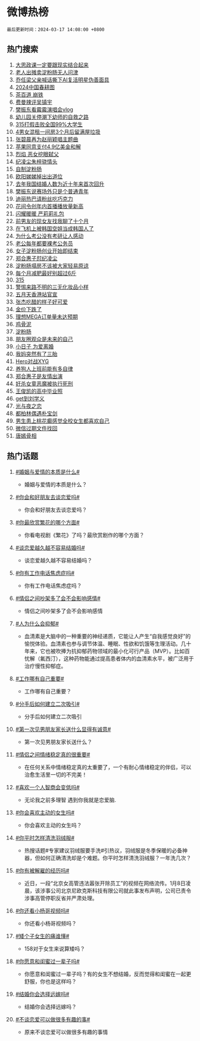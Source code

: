 # 微博热榜

`最后更新时间：2024-03-17 14:08:00 +0800`

## 热门搜索

1. [大思政课一定要跟现实结合起来](https://m.weibo.cn/search?containerid=100103type%3D1%26t%3D10%26q%3D%23%E5%A4%A7%E6%80%9D%E6%94%BF%E8%AF%BE%E4%B8%80%E5%AE%9A%E8%A6%81%E8%B7%9F%E7%8E%B0%E5%AE%9E%E7%BB%93%E5%90%88%E8%B5%B7%E6%9D%A5%23&stream_entry_id=51&isnewpage=1&extparam=seat%3D1%26dgr%3D0%26q%3D%2523%25E5%25A4%25A7%25E6%2580%259D%25E6%2594%25BF%25E8%25AF%25BE%25E4%25B8%2580%25E5%25AE%259A%25E8%25A6%2581%25E8%25B7%259F%25E7%258E%25B0%25E5%25AE%259E%25E7%25BB%2593%25E5%2590%2588%25E8%25B5%25B7%25E6%259D%25A5%2523%26filter_type%3Drealtimehot%26c_type%3D51%26stream_entry_id%3D51%26pos%3D0%26cate%3D10103%26display_time%3D1710655679%26pre_seqid%3D171065567956391143699)
1. [老人出摊卖淀粉肠无人问津](https://m.weibo.cn/search?containerid=100103type%3D1%26t%3D10%26q%3D%23%E8%80%81%E4%BA%BA%E5%87%BA%E6%91%8A%E5%8D%96%E6%B7%80%E7%B2%89%E8%82%A0%E6%97%A0%E4%BA%BA%E9%97%AE%E6%B4%A5%23&stream_entry_id=31&isnewpage=1&extparam=seat%3D1%26flag%3D2%26dgr%3D0%26stream_entry_id%3D31%26cate%3D5001%26realpos%3D1%26band_rank%3D1%26lcate%3D5001%26c_type%3D31%26q%3D%2523%25E8%2580%2581%25E4%25BA%25BA%25E5%2587%25BA%25E6%2591%258A%25E5%258D%2596%25E6%25B7%2580%25E7%25B2%2589%25E8%2582%25A0%25E6%2597%25A0%25E4%25BA%25BA%25E9%2597%25AE%25E6%25B4%25A5%2523%26pos%3D0%26filter_type%3Drealtimehot%26display_time%3D1710655679%26pre_seqid%3D171065567956391143699)
1. [乔任梁父亲喊话撕下AI复活明星伪善面具](https://m.weibo.cn/search?containerid=100103type%3D1%26t%3D10%26q%3D%23%E4%B9%94%E4%BB%BB%E6%A2%81%E7%88%B6%E4%BA%B2%E5%96%8A%E8%AF%9D%E6%92%95%E4%B8%8BAI%E5%A4%8D%E6%B4%BB%E6%98%8E%E6%98%9F%E4%BC%AA%E5%96%84%E9%9D%A2%E5%85%B7%23&stream_entry_id=31&isnewpage=1&extparam=seat%3D1%26flag%3D1%26dgr%3D0%26stream_entry_id%3D31%26cate%3D5001%26realpos%3D2%26band_rank%3D2%26lcate%3D5001%26c_type%3D31%26q%3D%2523%25E4%25B9%2594%25E4%25BB%25BB%25E6%25A2%2581%25E7%2588%25B6%25E4%25BA%25B2%25E5%2596%258A%25E8%25AF%259D%25E6%2592%2595%25E4%25B8%258BAI%25E5%25A4%258D%25E6%25B4%25BB%25E6%2598%258E%25E6%2598%259F%25E4%25BC%25AA%25E5%2596%2584%25E9%259D%25A2%25E5%2585%25B7%2523%26pos%3D1%26filter_type%3Drealtimehot%26display_time%3D1710655679%26pre_seqid%3D171065567956391143699)
1. [2024中国春耕图](https://m.weibo.cn/search?containerid=100103type%3D1%26t%3D10%26q%3D%232024%E4%B8%AD%E5%9B%BD%E6%98%A5%E8%80%95%E5%9B%BE%23&stream_entry_id=31&isnewpage=1&extparam=seat%3D1%26flag%3D0%26dgr%3D0%26stream_entry_id%3D31%26cate%3D5001%26realpos%3D3%26band_rank%3D3%26lcate%3D5001%26c_type%3D31%26q%3D%25232024%25E4%25B8%25AD%25E5%259B%25BD%25E6%2598%25A5%25E8%2580%2595%25E5%259B%25BE%2523%26pos%3D2%26filter_type%3Drealtimehot%26display_time%3D1710655679%26pre_seqid%3D171065567956391143699)
1. [茶百道 崩铁](https://m.weibo.cn/search?containerid=100103type%3D1%26t%3D10%26q%3D%E8%8C%B6%E7%99%BE%E9%81%93+%E5%B4%A9%E9%93%81&stream_entry_id=31&isnewpage=1&extparam=seat%3D1%26flag%3D1%26dgr%3D0%26stream_entry_id%3D31%26cate%3D5001%26realpos%3D4%26band_rank%3D4%26lcate%3D5001%26c_type%3D31%26q%3D%25E8%258C%25B6%25E7%2599%25BE%25E9%2581%2593%2520%25E5%25B4%25A9%25E9%2593%2581%26pos%3D3%26filter_type%3Drealtimehot%26display_time%3D1710655679%26pre_seqid%3D171065567956391143699)
1. [费曼辣评吴镇宇](https://m.weibo.cn/search?containerid=100103type%3D1%26t%3D10%26q%3D%23%E8%B4%B9%E6%9B%BC%E8%BE%A3%E8%AF%84%E5%90%B4%E9%95%87%E5%AE%87%23&stream_entry_id=31&isnewpage=1&extparam=seat%3D1%26flag%3D2%26dgr%3D0%26stream_entry_id%3D31%26cate%3D5001%26realpos%3D5%26band_rank%3D5%26lcate%3D5001%26c_type%3D31%26q%3D%2523%25E8%25B4%25B9%25E6%259B%25BC%25E8%25BE%25A3%25E8%25AF%2584%25E5%2590%25B4%25E9%2595%2587%25E5%25AE%2587%2523%26pos%3D4%26filter_type%3Drealtimehot%26display_time%3D1710655679%26pre_seqid%3D171065567956391143699)
1. [樊振东看霉霉演唱会vlog](https://m.weibo.cn/search?containerid=100103type%3D1%26t%3D10%26q%3D%E6%A8%8A%E6%8C%AF%E4%B8%9C%E7%9C%8B%E9%9C%89%E9%9C%89%E6%BC%94%E5%94%B1%E4%BC%9Avlog&stream_entry_id=31&isnewpage=1&extparam=seat%3D1%26flag%3D1%26dgr%3D0%26stream_entry_id%3D31%26cate%3D5001%26realpos%3D6%26band_rank%3D6%26lcate%3D5001%26c_type%3D31%26q%3D%25E6%25A8%258A%25E6%258C%25AF%25E4%25B8%259C%25E7%259C%258B%25E9%259C%2589%25E9%259C%2589%25E6%25BC%2594%25E5%2594%25B1%25E4%25BC%259Avlog%26pos%3D5%26filter_type%3Drealtimehot%26display_time%3D1710655679%26pre_seqid%3D171065567956391143699)
1. [幼儿园关停潮下幼师的自救之路](https://m.weibo.cn/search?containerid=100103type%3D1%26t%3D10%26q%3D%23%E5%B9%BC%E5%84%BF%E5%9B%AD%E5%85%B3%E5%81%9C%E6%BD%AE%E4%B8%8B%E5%B9%BC%E5%B8%88%E7%9A%84%E8%87%AA%E6%95%91%E4%B9%8B%E8%B7%AF%23&stream_entry_id=31&isnewpage=1&extparam=seat%3D1%26flag%3D0%26dgr%3D0%26stream_entry_id%3D31%26cate%3D5001%26realpos%3D7%26band_rank%3D7%26lcate%3D5001%26c_type%3D31%26q%3D%2523%25E5%25B9%25BC%25E5%2584%25BF%25E5%259B%25AD%25E5%2585%25B3%25E5%2581%259C%25E6%25BD%25AE%25E4%25B8%258B%25E5%25B9%25BC%25E5%25B8%2588%25E7%259A%2584%25E8%2587%25AA%25E6%2595%2591%25E4%25B9%258B%25E8%25B7%25AF%2523%26pos%3D6%26filter_type%3Drealtimehot%26display_time%3D1710655679%26pre_seqid%3D171065567956391143699)
1. [315打假击败全国99%大学生](https://m.weibo.cn/search?containerid=100103type%3D1%26t%3D10%26q%3D%23315%E6%89%93%E5%81%87%E5%87%BB%E8%B4%A5%E5%85%A8%E5%9B%BD99%25%E5%A4%A7%E5%AD%A6%E7%94%9F%23&stream_entry_id=31&isnewpage=1&extparam=seat%3D1%26flag%3D0%26dgr%3D0%26stream_entry_id%3D31%26cate%3D5001%26realpos%3D8%26band_rank%3D8%26lcate%3D5001%26c_type%3D31%26q%3D%2523315%25E6%2589%2593%25E5%2581%2587%25E5%2587%25BB%25E8%25B4%25A5%25E5%2585%25A8%25E5%259B%25BD99%2525%25E5%25A4%25A7%25E5%25AD%25A6%25E7%2594%259F%2523%26pos%3D7%26filter_type%3Drealtimehot%26display_time%3D1710655679%26pre_seqid%3D171065567956391143699)
1. [4男女混租一间房3个月后留满屋垃圾](https://m.weibo.cn/search?containerid=100103type%3D1%26t%3D10%26q%3D%234%E7%94%B7%E5%A5%B3%E6%B7%B7%E7%A7%9F%E4%B8%80%E9%97%B4%E6%88%BF3%E4%B8%AA%E6%9C%88%E5%90%8E%E7%95%99%E6%BB%A1%E5%B1%8B%E5%9E%83%E5%9C%BE%23&stream_entry_id=31&isnewpage=1&extparam=seat%3D1%26flag%3D2%26dgr%3D0%26stream_entry_id%3D31%26cate%3D5001%26realpos%3D9%26band_rank%3D9%26lcate%3D5001%26c_type%3D31%26q%3D%25234%25E7%2594%25B7%25E5%25A5%25B3%25E6%25B7%25B7%25E7%25A7%259F%25E4%25B8%2580%25E9%2597%25B4%25E6%2588%25BF3%25E4%25B8%25AA%25E6%259C%2588%25E5%2590%258E%25E7%2595%2599%25E6%25BB%25A1%25E5%25B1%258B%25E5%259E%2583%25E5%259C%25BE%2523%26pos%3D8%26filter_type%3Drealtimehot%26display_time%3D1710655679%26pre_seqid%3D171065567956391143699)
1. [张碧晨再为赵丽颖唱主题曲](https://m.weibo.cn/search?containerid=100103type%3D1%26t%3D10%26q%3D%23%E5%BC%A0%E7%A2%A7%E6%99%A8%E5%86%8D%E4%B8%BA%E8%B5%B5%E4%B8%BD%E9%A2%96%E5%94%B1%E4%B8%BB%E9%A2%98%E6%9B%B2%23&stream_entry_id=31&isnewpage=1&extparam=seat%3D1%26flag%3D0%26dgr%3D0%26stream_entry_id%3D31%26cate%3D5001%26realpos%3D10%26band_rank%3D10%26lcate%3D5001%26c_type%3D31%26q%3D%2523%25E5%25BC%25A0%25E7%25A2%25A7%25E6%2599%25A8%25E5%2586%258D%25E4%25B8%25BA%25E8%25B5%25B5%25E4%25B8%25BD%25E9%25A2%2596%25E5%2594%25B1%25E4%25B8%25BB%25E9%25A2%2598%25E6%259B%25B2%2523%26pos%3D9%26filter_type%3Drealtimehot%26display_time%3D1710655679%26pre_seqid%3D171065567956391143699)
1. [苹果同意支付4.9亿美金和解](https://m.weibo.cn/search?containerid=100103type%3D1%26t%3D10%26q%3D%23%E8%8B%B9%E6%9E%9C%E5%90%8C%E6%84%8F%E6%94%AF%E4%BB%984.9%E4%BA%BF%E7%BE%8E%E9%87%91%E5%92%8C%E8%A7%A3%23&stream_entry_id=31&isnewpage=1&extparam=seat%3D1%26flag%3D2%26dgr%3D0%26stream_entry_id%3D31%26cate%3D5001%26realpos%3D11%26band_rank%3D11%26lcate%3D5001%26c_type%3D31%26q%3D%2523%25E8%258B%25B9%25E6%259E%259C%25E5%2590%258C%25E6%2584%258F%25E6%2594%25AF%25E4%25BB%25984.9%25E4%25BA%25BF%25E7%25BE%258E%25E9%2587%2591%25E5%2592%258C%25E8%25A7%25A3%2523%26pos%3D10%26filter_type%3Drealtimehot%26display_time%3D1710655679%26pre_seqid%3D171065567956391143699)
1. [烈焰 恶女挖眼弑父](https://m.weibo.cn/search?containerid=100103type%3D1%26t%3D10%26q%3D%E7%83%88%E7%84%B0+%E6%81%B6%E5%A5%B3%E6%8C%96%E7%9C%BC%E5%BC%91%E7%88%B6&stream_entry_id=31&isnewpage=1&extparam=seat%3D1%26flag%3D1%26dgr%3D0%26stream_entry_id%3D31%26cate%3D5001%26realpos%3D12%26band_rank%3D12%26lcate%3D5001%26c_type%3D31%26q%3D%25E7%2583%2588%25E7%2584%25B0%2520%25E6%2581%25B6%25E5%25A5%25B3%25E6%258C%2596%25E7%259C%25BC%25E5%25BC%2591%25E7%2588%25B6%26pos%3D11%26filter_type%3Drealtimehot%26display_time%3D1710655679%26pre_seqid%3D171065567956391143699)
1. [纪凌尘朱梓骁情头](https://m.weibo.cn/search?containerid=100103type%3D1%26t%3D10%26q%3D%23%E7%BA%AA%E5%87%8C%E5%B0%98%E6%9C%B1%E6%A2%93%E9%AA%81%E6%83%85%E5%A4%B4%23&stream_entry_id=31&isnewpage=1&extparam=seat%3D1%26flag%3D0%26dgr%3D0%26stream_entry_id%3D31%26cate%3D5001%26realpos%3D13%26band_rank%3D13%26lcate%3D5001%26c_type%3D31%26q%3D%2523%25E7%25BA%25AA%25E5%2587%258C%25E5%25B0%2598%25E6%259C%25B1%25E6%25A2%2593%25E9%25AA%2581%25E6%2583%2585%25E5%25A4%25B4%2523%26pos%3D12%26filter_type%3Drealtimehot%26display_time%3D1710655679%26pre_seqid%3D171065567956391143699)
1. [自制淀粉肠](https://m.weibo.cn/search?containerid=100103type%3D1%26t%3D10%26q%3D%E8%87%AA%E5%88%B6%E6%B7%80%E7%B2%89%E8%82%A0&stream_entry_id=31&isnewpage=1&extparam=seat%3D1%26flag%3D0%26dgr%3D0%26stream_entry_id%3D31%26cate%3D5001%26realpos%3D14%26band_rank%3D14%26lcate%3D5001%26c_type%3D31%26q%3D%25E8%2587%25AA%25E5%2588%25B6%25E6%25B7%2580%25E7%25B2%2589%25E8%2582%25A0%26pos%3D13%26filter_type%3Drealtimehot%26display_time%3D1710655679%26pre_seqid%3D171065567956391143699)
1. [欧阳娣娣掉出出道位](https://m.weibo.cn/search?containerid=100103type%3D1%26t%3D10%26q%3D%23%E6%AC%A7%E9%98%B3%E5%A8%A3%E5%A8%A3%E6%8E%89%E5%87%BA%E5%87%BA%E9%81%93%E4%BD%8D%23&stream_entry_id=31&isnewpage=1&extparam=seat%3D1%26flag%3D2%26dgr%3D0%26stream_entry_id%3D31%26cate%3D5001%26realpos%3D15%26band_rank%3D15%26lcate%3D5001%26c_type%3D31%26q%3D%2523%25E6%25AC%25A7%25E9%2598%25B3%25E5%25A8%25A3%25E5%25A8%25A3%25E6%258E%2589%25E5%2587%25BA%25E5%2587%25BA%25E9%2581%2593%25E4%25BD%258D%2523%26pos%3D14%26filter_type%3Drealtimehot%26display_time%3D1710655679%26pre_seqid%3D171065567956391143699)
1. [去年我国结婚人数为近十年来首次回升](https://m.weibo.cn/search?containerid=100103type%3D1%26t%3D10%26q%3D%23%E5%8E%BB%E5%B9%B4%E6%88%91%E5%9B%BD%E7%BB%93%E5%A9%9A%E4%BA%BA%E6%95%B0%E4%B8%BA%E8%BF%91%E5%8D%81%E5%B9%B4%E6%9D%A5%E9%A6%96%E6%AC%A1%E5%9B%9E%E5%8D%87%23&stream_entry_id=31&isnewpage=1&extparam=seat%3D1%26flag%3D0%26dgr%3D0%26stream_entry_id%3D31%26cate%3D5001%26realpos%3D16%26band_rank%3D16%26lcate%3D5001%26c_type%3D31%26q%3D%2523%25E5%258E%25BB%25E5%25B9%25B4%25E6%2588%2591%25E5%259B%25BD%25E7%25BB%2593%25E5%25A9%259A%25E4%25BA%25BA%25E6%2595%25B0%25E4%25B8%25BA%25E8%25BF%2591%25E5%258D%2581%25E5%25B9%25B4%25E6%259D%25A5%25E9%25A6%2596%25E6%25AC%25A1%25E5%259B%259E%25E5%258D%2587%2523%26pos%3D15%26filter_type%3Drealtimehot%26display_time%3D1710655679%26pre_seqid%3D171065567956391143699)
1. [樊振东说赛场外只是个普通青年](https://m.weibo.cn/search?containerid=100103type%3D1%26t%3D10%26q%3D%23%E6%A8%8A%E6%8C%AF%E4%B8%9C%E8%AF%B4%E8%B5%9B%E5%9C%BA%E5%A4%96%E5%8F%AA%E6%98%AF%E4%B8%AA%E6%99%AE%E9%80%9A%E9%9D%92%E5%B9%B4%23&stream_entry_id=31&isnewpage=1&extparam=seat%3D1%26flag%3D1%26dgr%3D0%26stream_entry_id%3D31%26cate%3D5001%26realpos%3D17%26band_rank%3D17%26lcate%3D5001%26c_type%3D31%26q%3D%2523%25E6%25A8%258A%25E6%258C%25AF%25E4%25B8%259C%25E8%25AF%25B4%25E8%25B5%259B%25E5%259C%25BA%25E5%25A4%2596%25E5%258F%25AA%25E6%2598%25AF%25E4%25B8%25AA%25E6%2599%25AE%25E9%2580%259A%25E9%259D%2592%25E5%25B9%25B4%2523%26pos%3D16%26filter_type%3Drealtimehot%26display_time%3D1710655679%26pre_seqid%3D171065567956391143699)
1. [迪丽热巴请粉丝吃巧克力](https://m.weibo.cn/search?containerid=100103type%3D1%26t%3D10%26q%3D%23%E8%BF%AA%E4%B8%BD%E7%83%AD%E5%B7%B4%E8%AF%B7%E7%B2%89%E4%B8%9D%E5%90%83%E5%B7%A7%E5%85%8B%E5%8A%9B%23&stream_entry_id=31&isnewpage=1&extparam=seat%3D1%26flag%3D1%26dgr%3D0%26stream_entry_id%3D31%26cate%3D5001%26realpos%3D18%26band_rank%3D18%26lcate%3D5001%26c_type%3D31%26q%3D%2523%25E8%25BF%25AA%25E4%25B8%25BD%25E7%2583%25AD%25E5%25B7%25B4%25E8%25AF%25B7%25E7%25B2%2589%25E4%25B8%259D%25E5%2590%2583%25E5%25B7%25A7%25E5%2585%258B%25E5%258A%259B%2523%26pos%3D17%26filter_type%3Drealtimehot%26display_time%3D1710655679%26pre_seqid%3D171065567956391143699)
1. [花间令创年内首播播放量新高](https://m.weibo.cn/search?containerid=100103type%3D1%26t%3D10%26q%3D%23%E8%8A%B1%E9%97%B4%E4%BB%A4%E5%88%9B%E5%B9%B4%E5%86%85%E9%A6%96%E6%92%AD%E6%92%AD%E6%94%BE%E9%87%8F%E6%96%B0%E9%AB%98%23&stream_entry_id=31&isnewpage=1&extparam=seat%3D1%26flag%3D1%26dgr%3D0%26stream_entry_id%3D31%26cate%3D5001%26realpos%3D19%26band_rank%3D19%26lcate%3D5001%26c_type%3D31%26q%3D%2523%25E8%258A%25B1%25E9%2597%25B4%25E4%25BB%25A4%25E5%2588%259B%25E5%25B9%25B4%25E5%2586%2585%25E9%25A6%2596%25E6%2592%25AD%25E6%2592%25AD%25E6%2594%25BE%25E9%2587%258F%25E6%2596%25B0%25E9%25AB%2598%2523%26pos%3D18%26filter_type%3Drealtimehot%26display_time%3D1710655679%26pre_seqid%3D171065567956391143699)
1. [闪耀暖暖 严莉莉礼包](https://m.weibo.cn/search?containerid=100103type%3D1%26t%3D10%26q%3D%E9%97%AA%E8%80%80%E6%9A%96%E6%9A%96+%E4%B8%A5%E8%8E%89%E8%8E%89%E7%A4%BC%E5%8C%85&stream_entry_id=31&isnewpage=1&extparam=seat%3D1%26flag%3D0%26dgr%3D0%26stream_entry_id%3D31%26cate%3D5001%26realpos%3D20%26band_rank%3D20%26lcate%3D5001%26c_type%3D31%26q%3D%25E9%2597%25AA%25E8%2580%2580%25E6%259A%2596%25E6%259A%2596%2520%25E4%25B8%25A5%25E8%258E%2589%25E8%258E%2589%25E7%25A4%25BC%25E5%258C%2585%26pos%3D19%26filter_type%3Drealtimehot%26display_time%3D1710655679%26pre_seqid%3D171065567956391143699)
1. [前男友的现女友找我聊了十个月](https://m.weibo.cn/search?containerid=100103type%3D1%26t%3D10%26q%3D%23%E5%89%8D%E7%94%B7%E5%8F%8B%E7%9A%84%E7%8E%B0%E5%A5%B3%E5%8F%8B%E6%89%BE%E6%88%91%E8%81%8A%E4%BA%86%E5%8D%81%E4%B8%AA%E6%9C%88%23&stream_entry_id=31&isnewpage=1&extparam=seat%3D1%26flag%3D1%26dgr%3D0%26stream_entry_id%3D31%26cate%3D5001%26realpos%3D21%26band_rank%3D21%26lcate%3D5001%26c_type%3D31%26q%3D%2523%25E5%2589%258D%25E7%2594%25B7%25E5%258F%258B%25E7%259A%2584%25E7%258E%25B0%25E5%25A5%25B3%25E5%258F%258B%25E6%2589%25BE%25E6%2588%2591%25E8%2581%258A%25E4%25BA%2586%25E5%258D%2581%25E4%25B8%25AA%25E6%259C%2588%2523%26pos%3D20%26filter_type%3Drealtimehot%26display_time%3D1710655679%26pre_seqid%3D171065567956391143699)
1. [在飞机上被韩国空姐当成韩国人了](https://m.weibo.cn/search?containerid=100103type%3D1%26t%3D10%26q%3D%23%E5%9C%A8%E9%A3%9E%E6%9C%BA%E4%B8%8A%E8%A2%AB%E9%9F%A9%E5%9B%BD%E7%A9%BA%E5%A7%90%E5%BD%93%E6%88%90%E9%9F%A9%E5%9B%BD%E4%BA%BA%E4%BA%86%23&stream_entry_id=31&isnewpage=1&extparam=seat%3D1%26flag%3D1%26dgr%3D0%26stream_entry_id%3D31%26cate%3D5001%26realpos%3D22%26band_rank%3D22%26lcate%3D5001%26c_type%3D31%26q%3D%2523%25E5%259C%25A8%25E9%25A3%259E%25E6%259C%25BA%25E4%25B8%258A%25E8%25A2%25AB%25E9%259F%25A9%25E5%259B%25BD%25E7%25A9%25BA%25E5%25A7%2590%25E5%25BD%2593%25E6%2588%2590%25E9%259F%25A9%25E5%259B%25BD%25E4%25BA%25BA%25E4%25BA%2586%2523%26pos%3D21%26filter_type%3Drealtimehot%26display_time%3D1710655679%26pre_seqid%3D171065567956391143699)
1. [为什么考公没有考研让人感动](https://m.weibo.cn/search?containerid=100103type%3D1%26t%3D10%26q%3D%23%E4%B8%BA%E4%BB%80%E4%B9%88%E8%80%83%E5%85%AC%E6%B2%A1%E6%9C%89%E8%80%83%E7%A0%94%E8%AE%A9%E4%BA%BA%E6%84%9F%E5%8A%A8%23&stream_entry_id=31&isnewpage=1&extparam=seat%3D1%26flag%3D1%26dgr%3D0%26stream_entry_id%3D31%26cate%3D5001%26realpos%3D23%26band_rank%3D23%26lcate%3D5001%26c_type%3D31%26q%3D%2523%25E4%25B8%25BA%25E4%25BB%2580%25E4%25B9%2588%25E8%2580%2583%25E5%2585%25AC%25E6%25B2%25A1%25E6%259C%2589%25E8%2580%2583%25E7%25A0%2594%25E8%25AE%25A9%25E4%25BA%25BA%25E6%2584%259F%25E5%258A%25A8%2523%26pos%3D22%26filter_type%3Drealtimehot%26display_time%3D1710655679%26pre_seqid%3D171065567956391143699)
1. [老公每年都要裸考公务员](https://m.weibo.cn/search?containerid=100103type%3D1%26t%3D10%26q%3D%23%E8%80%81%E5%85%AC%E6%AF%8F%E5%B9%B4%E9%83%BD%E8%A6%81%E8%A3%B8%E8%80%83%E5%85%AC%E5%8A%A1%E5%91%98%23&stream_entry_id=31&isnewpage=1&extparam=seat%3D1%26flag%3D0%26dgr%3D0%26stream_entry_id%3D31%26cate%3D5001%26realpos%3D24%26band_rank%3D24%26lcate%3D5001%26c_type%3D31%26q%3D%2523%25E8%2580%2581%25E5%2585%25AC%25E6%25AF%258F%25E5%25B9%25B4%25E9%2583%25BD%25E8%25A6%2581%25E8%25A3%25B8%25E8%2580%2583%25E5%2585%25AC%25E5%258A%25A1%25E5%2591%2598%2523%26pos%3D23%26filter_type%3Drealtimehot%26display_time%3D1710655679%26pre_seqid%3D171065567956391143699)
1. [女子淀粉肠创业开始即结束](https://m.weibo.cn/search?containerid=100103type%3D1%26t%3D10%26q%3D%23%E5%A5%B3%E5%AD%90%E6%B7%80%E7%B2%89%E8%82%A0%E5%88%9B%E4%B8%9A%E5%BC%80%E5%A7%8B%E5%8D%B3%E7%BB%93%E6%9D%9F%23&stream_entry_id=31&isnewpage=1&extparam=seat%3D1%26flag%3D0%26dgr%3D0%26stream_entry_id%3D31%26cate%3D5001%26realpos%3D25%26band_rank%3D25%26lcate%3D5001%26c_type%3D31%26q%3D%2523%25E5%25A5%25B3%25E5%25AD%2590%25E6%25B7%2580%25E7%25B2%2589%25E8%2582%25A0%25E5%2588%259B%25E4%25B8%259A%25E5%25BC%2580%25E5%25A7%258B%25E5%258D%25B3%25E7%25BB%2593%25E6%259D%259F%2523%26pos%3D24%26filter_type%3Drealtimehot%26display_time%3D1710655679%26pre_seqid%3D171065567956391143699)
1. [郑合惠子怼纪凌尘](https://m.weibo.cn/search?containerid=100103type%3D1%26t%3D10%26q%3D%23%E9%83%91%E5%90%88%E6%83%A0%E5%AD%90%E6%80%BC%E7%BA%AA%E5%87%8C%E5%B0%98%23&stream_entry_id=31&isnewpage=1&extparam=seat%3D1%26flag%3D0%26dgr%3D0%26stream_entry_id%3D31%26cate%3D5001%26realpos%3D26%26band_rank%3D26%26lcate%3D5001%26c_type%3D31%26q%3D%2523%25E9%2583%2591%25E5%2590%2588%25E6%2583%25A0%25E5%25AD%2590%25E6%2580%25BC%25E7%25BA%25AA%25E5%2587%258C%25E5%25B0%2598%2523%26pos%3D25%26filter_type%3Drealtimehot%26display_time%3D1710655679%26pre_seqid%3D171065567956391143699)
1. [淀粉肠塌房不该被大家轻易原谅](https://m.weibo.cn/search?containerid=100103type%3D1%26t%3D10%26q%3D%23%E6%B7%80%E7%B2%89%E8%82%A0%E5%A1%8C%E6%88%BF%E4%B8%8D%E8%AF%A5%E8%A2%AB%E5%A4%A7%E5%AE%B6%E8%BD%BB%E6%98%93%E5%8E%9F%E8%B0%85%23&stream_entry_id=31&isnewpage=1&extparam=seat%3D1%26flag%3D0%26dgr%3D0%26stream_entry_id%3D31%26cate%3D5001%26realpos%3D27%26band_rank%3D27%26lcate%3D5001%26c_type%3D31%26q%3D%2523%25E6%25B7%2580%25E7%25B2%2589%25E8%2582%25A0%25E5%25A1%258C%25E6%2588%25BF%25E4%25B8%258D%25E8%25AF%25A5%25E8%25A2%25AB%25E5%25A4%25A7%25E5%25AE%25B6%25E8%25BD%25BB%25E6%2598%2593%25E5%258E%259F%25E8%25B0%2585%2523%26pos%3D26%26filter_type%3Drealtimehot%26display_time%3D1710655679%26pre_seqid%3D171065567956391143699)
1. [每个月减肥最好别超过6斤](https://m.weibo.cn/search?containerid=100103type%3D1%26t%3D10%26q%3D%23%E6%AF%8F%E4%B8%AA%E6%9C%88%E5%87%8F%E8%82%A5%E6%9C%80%E5%A5%BD%E5%88%AB%E8%B6%85%E8%BF%876%E6%96%A4%23&stream_entry_id=31&isnewpage=1&extparam=seat%3D1%26flag%3D0%26dgr%3D0%26stream_entry_id%3D31%26cate%3D5001%26realpos%3D28%26band_rank%3D28%26lcate%3D5001%26c_type%3D31%26q%3D%2523%25E6%25AF%258F%25E4%25B8%25AA%25E6%259C%2588%25E5%2587%258F%25E8%2582%25A5%25E6%259C%2580%25E5%25A5%25BD%25E5%2588%25AB%25E8%25B6%2585%25E8%25BF%25876%25E6%2596%25A4%2523%26pos%3D27%26filter_type%3Drealtimehot%26display_time%3D1710655679%26pre_seqid%3D171065567956391143699)
1. [315](https://m.weibo.cn/search?containerid=100103type%3D1%26t%3D10%26q%3D315&stream_entry_id=31&isnewpage=1&extparam=seat%3D1%26flag%3D0%26dgr%3D0%26stream_entry_id%3D31%26cate%3D5001%26realpos%3D29%26band_rank%3D29%26lcate%3D5001%26c_type%3D31%26q%3D315%26pos%3D28%26filter_type%3Drealtimehot%26display_time%3D1710655679%26pre_seqid%3D171065567956391143699)
1. [警惕来路不明的三无化妆品小样](https://m.weibo.cn/search?containerid=100103type%3D1%26t%3D10%26q%3D%23%E8%AD%A6%E6%83%95%E6%9D%A5%E8%B7%AF%E4%B8%8D%E6%98%8E%E7%9A%84%E4%B8%89%E6%97%A0%E5%8C%96%E5%A6%86%E5%93%81%E5%B0%8F%E6%A0%B7%23&stream_entry_id=31&isnewpage=1&extparam=seat%3D1%26flag%3D0%26dgr%3D0%26stream_entry_id%3D31%26cate%3D5001%26realpos%3D30%26band_rank%3D30%26lcate%3D5001%26c_type%3D31%26q%3D%2523%25E8%25AD%25A6%25E6%2583%2595%25E6%259D%25A5%25E8%25B7%25AF%25E4%25B8%258D%25E6%2598%258E%25E7%259A%2584%25E4%25B8%2589%25E6%2597%25A0%25E5%258C%2596%25E5%25A6%2586%25E5%2593%2581%25E5%25B0%258F%25E6%25A0%25B7%2523%26pos%3D29%26filter_type%3Drealtimehot%26display_time%3D1710655679%26pre_seqid%3D171065567956391143699)
1. [五月天香港站官宣](https://m.weibo.cn/search?containerid=100103type%3D1%26t%3D10%26q%3D%23%E4%BA%94%E6%9C%88%E5%A4%A9%E9%A6%99%E6%B8%AF%E7%AB%99%E5%AE%98%E5%AE%A3%23&stream_entry_id=31&isnewpage=1&extparam=seat%3D1%26flag%3D1%26dgr%3D0%26stream_entry_id%3D31%26cate%3D5001%26realpos%3D31%26band_rank%3D31%26lcate%3D5001%26c_type%3D31%26q%3D%2523%25E4%25BA%2594%25E6%259C%2588%25E5%25A4%25A9%25E9%25A6%2599%25E6%25B8%25AF%25E7%25AB%2599%25E5%25AE%2598%25E5%25AE%25A3%2523%26pos%3D30%26filter_type%3Drealtimehot%26display_time%3D1710655679%26pre_seqid%3D171065567956391143699)
1. [张杰吃醋的样子好可爱](https://m.weibo.cn/search?containerid=100103type%3D1%26t%3D10%26q%3D%23%E5%BC%A0%E6%9D%B0%E5%90%83%E9%86%8B%E7%9A%84%E6%A0%B7%E5%AD%90%E5%A5%BD%E5%8F%AF%E7%88%B1%23&stream_entry_id=31&isnewpage=1&extparam=seat%3D1%26flag%3D1%26dgr%3D0%26stream_entry_id%3D31%26cate%3D5001%26realpos%3D32%26band_rank%3D32%26lcate%3D5001%26c_type%3D31%26q%3D%2523%25E5%25BC%25A0%25E6%259D%25B0%25E5%2590%2583%25E9%2586%258B%25E7%259A%2584%25E6%25A0%25B7%25E5%25AD%2590%25E5%25A5%25BD%25E5%258F%25AF%25E7%2588%25B1%2523%26pos%3D31%26filter_type%3Drealtimehot%26display_time%3D1710655679%26pre_seqid%3D171065567956391143699)
1. [金价下跌了](https://m.weibo.cn/search?containerid=100103type%3D1%26t%3D10%26q%3D%23%E9%87%91%E4%BB%B7%E4%B8%8B%E8%B7%8C%E4%BA%86%23&stream_entry_id=31&isnewpage=1&extparam=seat%3D1%26flag%3D0%26dgr%3D0%26stream_entry_id%3D31%26cate%3D5001%26realpos%3D33%26band_rank%3D33%26lcate%3D5001%26c_type%3D31%26q%3D%2523%25E9%2587%2591%25E4%25BB%25B7%25E4%25B8%258B%25E8%25B7%258C%25E4%25BA%2586%2523%26pos%3D32%26filter_type%3Drealtimehot%26display_time%3D1710655679%26pre_seqid%3D171065567956391143699)
1. [理想MEGA订单量未达预期](https://m.weibo.cn/search?containerid=100103type%3D1%26t%3D10%26q%3D%23%E7%90%86%E6%83%B3MEGA%E8%AE%A2%E5%8D%95%E9%87%8F%E6%9C%AA%E8%BE%BE%E9%A2%84%E6%9C%9F%23&stream_entry_id=31&isnewpage=1&extparam=seat%3D1%26flag%3D1%26dgr%3D0%26stream_entry_id%3D31%26cate%3D5001%26realpos%3D34%26band_rank%3D34%26lcate%3D5001%26c_type%3D31%26q%3D%2523%25E7%2590%2586%25E6%2583%25B3MEGA%25E8%25AE%25A2%25E5%258D%2595%25E9%2587%258F%25E6%259C%25AA%25E8%25BE%25BE%25E9%25A2%2584%25E6%259C%259F%2523%26pos%3D33%26filter_type%3Drealtimehot%26display_time%3D1710655679%26pre_seqid%3D171065567956391143699)
1. [鸡骨泥](https://m.weibo.cn/search?containerid=100103type%3D1%26t%3D10%26q%3D%E9%B8%A1%E9%AA%A8%E6%B3%A5&stream_entry_id=31&isnewpage=1&extparam=seat%3D1%26flag%3D1%26dgr%3D0%26stream_entry_id%3D31%26cate%3D5001%26realpos%3D35%26band_rank%3D35%26lcate%3D5001%26c_type%3D31%26q%3D%25E9%25B8%25A1%25E9%25AA%25A8%25E6%25B3%25A5%26pos%3D34%26filter_type%3Drealtimehot%26display_time%3D1710655679%26pre_seqid%3D171065567956391143699)
1. [淀粉肠](https://m.weibo.cn/search?containerid=100103type%3D1%26t%3D10%26q%3D%E6%B7%80%E7%B2%89%E8%82%A0&stream_entry_id=31&isnewpage=1&extparam=seat%3D1%26flag%3D0%26dgr%3D0%26stream_entry_id%3D31%26cate%3D5001%26realpos%3D36%26band_rank%3D36%26lcate%3D5001%26c_type%3D31%26q%3D%25E6%25B7%2580%25E7%25B2%2589%25E8%2582%25A0%26pos%3D35%26filter_type%3Drealtimehot%26display_time%3D1710655679%26pre_seqid%3D171065567956391143699)
1. [朋友圈观众是未来的自己](https://m.weibo.cn/search?containerid=100103type%3D1%26t%3D10%26q%3D%23%E6%9C%8B%E5%8F%8B%E5%9C%88%E8%A7%82%E4%BC%97%E6%98%AF%E6%9C%AA%E6%9D%A5%E7%9A%84%E8%87%AA%E5%B7%B1%23&stream_entry_id=31&isnewpage=1&extparam=seat%3D1%26flag%3D1%26dgr%3D0%26stream_entry_id%3D31%26cate%3D5001%26realpos%3D37%26band_rank%3D37%26lcate%3D5001%26c_type%3D31%26q%3D%2523%25E6%259C%258B%25E5%258F%258B%25E5%259C%2588%25E8%25A7%2582%25E4%25BC%2597%25E6%2598%25AF%25E6%259C%25AA%25E6%259D%25A5%25E7%259A%2584%25E8%2587%25AA%25E5%25B7%25B1%2523%26pos%3D36%26filter_type%3Drealtimehot%26display_time%3D1710655679%26pre_seqid%3D171065567956391143699)
1. [小日子 为爱离婚](https://m.weibo.cn/search?containerid=100103type%3D1%26t%3D10%26q%3D%E5%B0%8F%E6%97%A5%E5%AD%90+%E4%B8%BA%E7%88%B1%E7%A6%BB%E5%A9%9A&stream_entry_id=31&isnewpage=1&extparam=seat%3D1%26flag%3D1%26dgr%3D0%26stream_entry_id%3D31%26cate%3D5001%26realpos%3D38%26band_rank%3D38%26lcate%3D5001%26c_type%3D31%26q%3D%25E5%25B0%258F%25E6%2597%25A5%25E5%25AD%2590%2520%25E4%25B8%25BA%25E7%2588%25B1%25E7%25A6%25BB%25E5%25A9%259A%26pos%3D37%26filter_type%3Drealtimehot%26display_time%3D1710655679%26pre_seqid%3D171065567956391143699)
1. [我妈突然有了三胎](https://m.weibo.cn/search?containerid=100103type%3D1%26t%3D10%26q%3D%23%E6%88%91%E5%A6%88%E7%AA%81%E7%84%B6%E6%9C%89%E4%BA%86%E4%B8%89%E8%83%8E%23&stream_entry_id=31&isnewpage=1&extparam=seat%3D1%26flag%3D0%26dgr%3D0%26stream_entry_id%3D31%26cate%3D5001%26realpos%3D39%26band_rank%3D39%26lcate%3D5001%26c_type%3D31%26q%3D%2523%25E6%2588%2591%25E5%25A6%2588%25E7%25AA%2581%25E7%2584%25B6%25E6%259C%2589%25E4%25BA%2586%25E4%25B8%2589%25E8%2583%258E%2523%26pos%3D38%26filter_type%3Drealtimehot%26display_time%3D1710655679%26pre_seqid%3D171065567956391143699)
1. [Hero对战XYG](https://m.weibo.cn/search?containerid=100103type%3D1%26t%3D10%26q%3DHero%E5%AF%B9%E6%88%98XYG&stream_entry_id=31&isnewpage=1&extparam=seat%3D1%26flag%3D1%26dgr%3D0%26stream_entry_id%3D31%26cate%3D5001%26realpos%3D40%26band_rank%3D40%26lcate%3D5001%26c_type%3D31%26q%3DHero%25E5%25AF%25B9%25E6%2588%2598XYG%26pos%3D39%26filter_type%3Drealtimehot%26display_time%3D1710655679%26pre_seqid%3D171065567956391143699)
1. [养狗人上班前能有多自律](https://m.weibo.cn/search?containerid=100103type%3D1%26t%3D10%26q%3D%E5%85%BB%E7%8B%97%E4%BA%BA%E4%B8%8A%E7%8F%AD%E5%89%8D%E8%83%BD%E6%9C%89%E5%A4%9A%E8%87%AA%E5%BE%8B&stream_entry_id=31&isnewpage=1&extparam=seat%3D1%26flag%3D0%26dgr%3D0%26stream_entry_id%3D31%26cate%3D5001%26realpos%3D41%26band_rank%3D41%26lcate%3D5001%26c_type%3D31%26q%3D%25E5%2585%25BB%25E7%258B%2597%25E4%25BA%25BA%25E4%25B8%258A%25E7%258F%25AD%25E5%2589%258D%25E8%2583%25BD%25E6%259C%2589%25E5%25A4%259A%25E8%2587%25AA%25E5%25BE%258B%26pos%3D40%26filter_type%3Drealtimehot%26display_time%3D1710655679%26pre_seqid%3D171065567956391143699)
1. [郑合惠子是友情出演](https://m.weibo.cn/search?containerid=100103type%3D1%26t%3D10%26q%3D%23%E9%83%91%E5%90%88%E6%83%A0%E5%AD%90%E6%98%AF%E5%8F%8B%E6%83%85%E5%87%BA%E6%BC%94%23&stream_entry_id=31&isnewpage=1&extparam=seat%3D1%26flag%3D0%26dgr%3D0%26stream_entry_id%3D31%26cate%3D5001%26realpos%3D42%26band_rank%3D42%26lcate%3D5001%26c_type%3D31%26q%3D%2523%25E9%2583%2591%25E5%2590%2588%25E6%2583%25A0%25E5%25AD%2590%25E6%2598%25AF%25E5%258F%258B%25E6%2583%2585%25E5%2587%25BA%25E6%25BC%2594%2523%26pos%3D41%26filter_type%3Drealtimehot%26display_time%3D1710655679%26pre_seqid%3D171065567956391143699)
1. [奸杀女童恶魔被执行死刑](https://m.weibo.cn/search?containerid=100103type%3D1%26t%3D10%26q%3D%23%E5%A5%B8%E6%9D%80%E5%A5%B3%E7%AB%A5%E6%81%B6%E9%AD%94%E8%A2%AB%E6%89%A7%E8%A1%8C%E6%AD%BB%E5%88%91%23&stream_entry_id=31&isnewpage=1&extparam=seat%3D1%26flag%3D0%26dgr%3D0%26stream_entry_id%3D31%26cate%3D5001%26realpos%3D43%26band_rank%3D43%26lcate%3D5001%26c_type%3D31%26q%3D%2523%25E5%25A5%25B8%25E6%259D%2580%25E5%25A5%25B3%25E7%25AB%25A5%25E6%2581%25B6%25E9%25AD%2594%25E8%25A2%25AB%25E6%2589%25A7%25E8%25A1%258C%25E6%25AD%25BB%25E5%2588%2591%2523%26pos%3D42%26filter_type%3Drealtimehot%26display_time%3D1710655679%26pre_seqid%3D171065567956391143699)
1. [王俊凯的高中毕业照](https://m.weibo.cn/search?containerid=100103type%3D1%26t%3D10%26q%3D%23%E7%8E%8B%E4%BF%8A%E5%87%AF%E7%9A%84%E9%AB%98%E4%B8%AD%E6%AF%95%E4%B8%9A%E7%85%A7%23&stream_entry_id=31&isnewpage=1&extparam=seat%3D1%26flag%3D1%26dgr%3D0%26stream_entry_id%3D31%26cate%3D5001%26realpos%3D44%26band_rank%3D44%26lcate%3D5001%26c_type%3D31%26q%3D%2523%25E7%258E%258B%25E4%25BF%258A%25E5%2587%25AF%25E7%259A%2584%25E9%25AB%2598%25E4%25B8%25AD%25E6%25AF%2595%25E4%25B8%259A%25E7%2585%25A7%2523%26pos%3D43%26filter_type%3Drealtimehot%26display_time%3D1710655679%26pre_seqid%3D171065567956391143699)
1. [get到刘学义](https://m.weibo.cn/search?containerid=100103type%3D1%26t%3D10%26q%3Dget%E5%88%B0%E5%88%98%E5%AD%A6%E4%B9%89&stream_entry_id=31&isnewpage=1&extparam=seat%3D1%26flag%3D0%26dgr%3D0%26stream_entry_id%3D31%26cate%3D5001%26realpos%3D45%26band_rank%3D45%26lcate%3D5001%26c_type%3D31%26q%3Dget%25E5%2588%25B0%25E5%2588%2598%25E5%25AD%25A6%25E4%25B9%2589%26pos%3D44%26filter_type%3Drealtimehot%26display_time%3D1710655679%26pre_seqid%3D171065567956391143699)
1. [光与夜之恋](https://m.weibo.cn/search?containerid=100103type%3D1%26t%3D10%26q%3D%E5%85%89%E4%B8%8E%E5%A4%9C%E4%B9%8B%E6%81%8B&stream_entry_id=31&isnewpage=1&extparam=seat%3D1%26flag%3D1%26dgr%3D0%26stream_entry_id%3D31%26cate%3D5001%26realpos%3D46%26band_rank%3D46%26lcate%3D5001%26c_type%3D31%26q%3D%25E5%2585%2589%25E4%25B8%258E%25E5%25A4%259C%25E4%25B9%258B%25E6%2581%258B%26pos%3D45%26filter_type%3Drealtimehot%26display_time%3D1710655679%26pre_seqid%3D171065567956391143699)
1. [都柏林偶遇朴宝剑](https://m.weibo.cn/search?containerid=100103type%3D1%26t%3D10%26q%3D%23%E9%83%BD%E6%9F%8F%E6%9E%97%E5%81%B6%E9%81%87%E6%9C%B4%E5%AE%9D%E5%89%91%23&stream_entry_id=31&isnewpage=1&extparam=seat%3D1%26flag%3D0%26dgr%3D0%26stream_entry_id%3D31%26cate%3D5001%26realpos%3D47%26band_rank%3D47%26lcate%3D5001%26c_type%3D31%26q%3D%2523%25E9%2583%25BD%25E6%259F%258F%25E6%259E%2597%25E5%2581%25B6%25E9%2581%2587%25E6%259C%25B4%25E5%25AE%259D%25E5%2589%2591%2523%26pos%3D46%26filter_type%3Drealtimehot%26display_time%3D1710655679%26pre_seqid%3D171065567956391143699)
1. [男生患上桃花癫感觉全校女生都喜欢自己](https://m.weibo.cn/search?containerid=100103type%3D1%26t%3D10%26q%3D%23%E7%94%B7%E7%94%9F%E6%82%A3%E4%B8%8A%E6%A1%83%E8%8A%B1%E7%99%AB%E6%84%9F%E8%A7%89%E5%85%A8%E6%A0%A1%E5%A5%B3%E7%94%9F%E9%83%BD%E5%96%9C%E6%AC%A2%E8%87%AA%E5%B7%B1%23&stream_entry_id=31&isnewpage=1&extparam=seat%3D1%26flag%3D0%26dgr%3D0%26stream_entry_id%3D31%26cate%3D5001%26realpos%3D48%26band_rank%3D48%26lcate%3D5001%26c_type%3D31%26q%3D%2523%25E7%2594%25B7%25E7%2594%259F%25E6%2582%25A3%25E4%25B8%258A%25E6%25A1%2583%25E8%258A%25B1%25E7%2599%25AB%25E6%2584%259F%25E8%25A7%2589%25E5%2585%25A8%25E6%25A0%25A1%25E5%25A5%25B3%25E7%2594%259F%25E9%2583%25BD%25E5%2596%259C%25E6%25AC%25A2%25E8%2587%25AA%25E5%25B7%25B1%2523%26pos%3D47%26filter_type%3Drealtimehot%26display_time%3D1710655679%26pre_seqid%3D171065567956391143699)
1. [微信过期文件找回](https://m.weibo.cn/search?containerid=100103type%3D1%26t%3D10%26q%3D%E5%BE%AE%E4%BF%A1%E8%BF%87%E6%9C%9F%E6%96%87%E4%BB%B6%E6%89%BE%E5%9B%9E&stream_entry_id=31&isnewpage=1&extparam=seat%3D1%26flag%3D0%26dgr%3D0%26stream_entry_id%3D31%26cate%3D5001%26realpos%3D49%26band_rank%3D49%26lcate%3D5001%26c_type%3D31%26q%3D%25E5%25BE%25AE%25E4%25BF%25A1%25E8%25BF%2587%25E6%259C%259F%25E6%2596%2587%25E4%25BB%25B6%25E6%2589%25BE%25E5%259B%259E%26pos%3D48%26filter_type%3Drealtimehot%26display_time%3D1710655679%26pre_seqid%3D171065567956391143699)
1. [唐嫣骨相](https://m.weibo.cn/search?containerid=100103type%3D1%26t%3D10%26q%3D%23%E5%94%90%E5%AB%A3%E9%AA%A8%E7%9B%B8%23&stream_entry_id=31&isnewpage=1&extparam=seat%3D1%26flag%3D1%26dgr%3D0%26stream_entry_id%3D31%26cate%3D5001%26realpos%3D50%26band_rank%3D50%26lcate%3D5001%26c_type%3D31%26q%3D%2523%25E5%2594%2590%25E5%25AB%25A3%25E9%25AA%25A8%25E7%259B%25B8%2523%26pos%3D49%26filter_type%3Drealtimehot%26display_time%3D1710655679%26pre_seqid%3D171065567956391143699)

## 热门话题

1. [#婚姻与爱情的本质是什么#](https://m.weibo.cn/search?containerid=231522type%3D1%26t%3D10%26q%3D%23%E5%A9%9A%E5%A7%BB%E4%B8%8E%E7%88%B1%E6%83%85%E7%9A%84%E6%9C%AC%E8%B4%A8%E6%98%AF%E4%BB%80%E4%B9%88%23&stream_entry_id=128&isnewpage=1&extparam=seat%3D1%26dgr%3D0%26lcate%3D5004%26c_type%3D128%26unitid%3D1704881162756%26pos%3D1-0-0%26cate%3D5004%26display_time%3D1710655680%26pre_seqid%3D1710655680683016236144)
    - 婚姻与爱情的本质是什么？

1. [#你会和好朋友去谈恋爱吗#](https://m.weibo.cn/search?containerid=231522type%3D1%26t%3D10%26q%3D%23%E4%BD%A0%E4%BC%9A%E5%92%8C%E5%A5%BD%E6%9C%8B%E5%8F%8B%E5%8E%BB%E8%B0%88%E6%81%8B%E7%88%B1%E5%90%97%23&stream_entry_id=128&isnewpage=1&extparam=seat%3D1%26dgr%3D0%26lcate%3D5004%26c_type%3D128%26unitid%3D1704849959446%26pos%3D1-0-1%26cate%3D5004%26display_time%3D1710655680%26pre_seqid%3D1710655680683016236144)
    - 你会和好朋友去谈恋爱吗？

1. [#你最欣赏繁花的哪个方面#](https://m.weibo.cn/search?containerid=231522type%3D1%26t%3D10%26q%3D%23%E4%BD%A0%E6%9C%80%E6%AC%A3%E8%B5%8F%E7%B9%81%E8%8A%B1%E7%9A%84%E5%93%AA%E4%B8%AA%E6%96%B9%E9%9D%A2%23&stream_entry_id=128&isnewpage=1&extparam=seat%3D1%26dgr%3D0%26lcate%3D5004%26c_type%3D128%26unitid%3D1704872158127%26pos%3D1-0-2%26cate%3D5004%26display_time%3D1710655680%26pre_seqid%3D1710655680683016236144)
    - 你看电视剧《繁花》了吗？最欣赏剧作的哪个方面？

1. [#谈恋爱越久越不容易结婚吗#](https://m.weibo.cn/search?containerid=231522type%3D1%26t%3D10%26q%3D%23%E8%B0%88%E6%81%8B%E7%88%B1%E8%B6%8A%E4%B9%85%E8%B6%8A%E4%B8%8D%E5%AE%B9%E6%98%93%E7%BB%93%E5%A9%9A%E5%90%97%23&stream_entry_id=128&isnewpage=1&extparam=seat%3D1%26dgr%3D0%26lcate%3D5004%26c_type%3D128%26unitid%3D1704871559387%26pos%3D1-0-3%26cate%3D5004%26display_time%3D1710655680%26pre_seqid%3D1710655680683016236144)
    - 谈恋爱越久越不容易结婚吗？

1. [#你有工作电话焦虑症吗#](https://m.weibo.cn/search?containerid=231522type%3D1%26t%3D10%26q%3D%23%E4%BD%A0%E6%9C%89%E5%B7%A5%E4%BD%9C%E7%94%B5%E8%AF%9D%E7%84%A6%E8%99%91%E7%97%87%E5%90%97%23&stream_entry_id=128&isnewpage=1&extparam=seat%3D1%26dgr%3D0%26lcate%3D5004%26c_type%3D128%26unitid%3D1704877884678%26pos%3D1-0-4%26cate%3D5004%26display_time%3D1710655680%26pre_seqid%3D1710655680683016236144)
    - 你有工作电话焦虑症吗？

1. [#情侣之间吵架多了会不会影响感情#](https://m.weibo.cn/search?containerid=231522type%3D1%26t%3D10%26q%3D%23%E6%83%85%E4%BE%A3%E4%B9%8B%E9%97%B4%E5%90%B5%E6%9E%B6%E5%A4%9A%E4%BA%86%E4%BC%9A%E4%B8%8D%E4%BC%9A%E5%BD%B1%E5%93%8D%E6%84%9F%E6%83%85%23&stream_entry_id=128&isnewpage=1&extparam=seat%3D1%26dgr%3D0%26lcate%3D5004%26c_type%3D128%26unitid%3D1704792093809%26pos%3D1-0-5%26cate%3D5004%26display_time%3D1710655680%26pre_seqid%3D1710655680683016236144)
    - 情侣之间吵架多了会不会影响感情

1. [#人为什么会抑郁#](https://m.weibo.cn/search?containerid=231522type%3D1%26t%3D10%26q%3D%23%E4%BA%BA%E4%B8%BA%E4%BB%80%E4%B9%88%E4%BC%9A%E6%8A%91%E9%83%81%23&stream_entry_id=128&isnewpage=1&extparam=seat%3D1%26dgr%3D0%26lcate%3D5004%26c_type%3D128%26unitid%3D1704881163792%26pos%3D1-0-6%26cate%3D5004%26display_time%3D1710655680%26pre_seqid%3D1710655680683016236144)
    - 血清素是大脑中的一种重要的神经递质，它能让人产生“自我感觉良好”的愉悦体验。血清素也参与调节体温、睡眠、性欲和饥饿等生理活动。几十年来，它也被吹捧为抗抑郁药物领域的最小化可行产品（MVP）。比如百忧解（氟西汀），这种药物能通过提高患者体内的血清素水平，被广泛用于治疗慢性抑郁症。

1. [#工作哪有自己重要#](https://m.weibo.cn/search?containerid=231522type%3D1%26t%3D10%26q%3D%23%E5%B7%A5%E4%BD%9C%E5%93%AA%E6%9C%89%E8%87%AA%E5%B7%B1%E9%87%8D%E8%A6%81%23&stream_entry_id=128&isnewpage=1&extparam=seat%3D1%26dgr%3D0%26lcate%3D5004%26c_type%3D128%26unitid%3D1704949537973%26pos%3D1-0-7%26cate%3D5004%26display_time%3D1710655680%26pre_seqid%3D1710655680683016236144)
    - 工作哪有自己重要？

1. [#分手后如何建立二次吸引#](https://m.weibo.cn/search?containerid=231522type%3D1%26t%3D10%26q%3D%23%E5%88%86%E6%89%8B%E5%90%8E%E5%A6%82%E4%BD%95%E5%BB%BA%E7%AB%8B%E4%BA%8C%E6%AC%A1%E5%90%B8%E5%BC%95%23&stream_entry_id=128&isnewpage=1&extparam=seat%3D1%26dgr%3D0%26lcate%3D5004%26c_type%3D128%26unitid%3D1704870666886%26pos%3D1-0-8%26cate%3D5004%26display_time%3D1710655680%26pre_seqid%3D1710655680683016236144)
    - 分手后如何建立二次吸引

1. [#第一次见男朋友家长送什么显得有诚意#](https://m.weibo.cn/search?containerid=231522type%3D1%26t%3D10%26q%3D%23%E7%AC%AC%E4%B8%80%E6%AC%A1%E8%A7%81%E7%94%B7%E6%9C%8B%E5%8F%8B%E5%AE%B6%E9%95%BF%E9%80%81%E4%BB%80%E4%B9%88%E6%98%BE%E5%BE%97%E6%9C%89%E8%AF%9A%E6%84%8F%23&stream_entry_id=128&isnewpage=1&extparam=seat%3D1%26dgr%3D0%26lcate%3D5004%26c_type%3D128%26unitid%3D1704946836507%26pos%3D1-0-9%26cate%3D5004%26display_time%3D1710655680%26pre_seqid%3D1710655680683016236144)
    - 第一次见男朋友家长送什么？

1. [#情侣之间情绪稳定真的很重要#](https://m.weibo.cn/search?containerid=231522type%3D1%26t%3D10%26q%3D%23%E6%83%85%E4%BE%A3%E4%B9%8B%E9%97%B4%E6%83%85%E7%BB%AA%E7%A8%B3%E5%AE%9A%E7%9C%9F%E7%9A%84%E5%BE%88%E9%87%8D%E8%A6%81%23&stream_entry_id=128&isnewpage=1&extparam=seat%3D1%26dgr%3D0%26lcate%3D5004%26c_type%3D128%26unitid%3D1704779493657%26pos%3D1-0-10%26cate%3D5004%26display_time%3D1710655680%26pre_seqid%3D1710655680683016236144)
    - 在任何关系中情绪稳定真的太重要了，一个有耐心情绪稳定的伴侣，可以治愈生活里一切的不完美！

1. [#喜欢一个人智商会变低吗#](https://m.weibo.cn/search?containerid=231522type%3D1%26t%3D10%26q%3D%23%E5%96%9C%E6%AC%A2%E4%B8%80%E4%B8%AA%E4%BA%BA%E6%99%BA%E5%95%86%E4%BC%9A%E5%8F%98%E4%BD%8E%E5%90%97%23&stream_entry_id=128&isnewpage=1&extparam=seat%3D1%26dgr%3D0%26lcate%3D5004%26c_type%3D128%26unitid%3D1704783068038%26pos%3D1-0-11%26cate%3D5004%26display_time%3D1710655680%26pre_seqid%3D1710655680683016236144)
    - 无论我之前多理智  遇到你我就是恋爱脑.

1. [#你会喜欢主动的女生吗#](https://m.weibo.cn/search?containerid=231522type%3D1%26t%3D10%26q%3D%23%E4%BD%A0%E4%BC%9A%E5%96%9C%E6%AC%A2%E4%B8%BB%E5%8A%A8%E7%9A%84%E5%A5%B3%E7%94%9F%E5%90%97%23&stream_entry_id=128&isnewpage=1&extparam=seat%3D1%26dgr%3D0%26lcate%3D5004%26c_type%3D128%26unitid%3D1704786077236%26pos%3D1-0-12%26cate%3D5004%26display_time%3D1710655680%26pre_seqid%3D1710655680683016236144)
    - 你会喜欢主动的女生吗？

1. [#你平时怎样清洗羽绒服#](https://m.weibo.cn/search?containerid=231522type%3D1%26t%3D10%26q%3D%23%E4%BD%A0%E5%B9%B3%E6%97%B6%E6%80%8E%E6%A0%B7%E6%B8%85%E6%B4%97%E7%BE%BD%E7%BB%92%E6%9C%8D%23&stream_entry_id=128&isnewpage=1&extparam=seat%3D1%26dgr%3D0%26lcate%3D5004%26c_type%3D128%26unitid%3D1704789081364%26pos%3D1-0-13%26cate%3D5004%26display_time%3D1710655680%26pre_seqid%3D1710655680683016236144)
    - 热搜话题#专家建议羽绒服要手洗#引热议，羽绒服是冬季保暖的必备神器，但如何正确清洗却是个难题。你平时怎样清洗羽绒服？一年洗几次？

1. [#你有被解雇的经历吗#](https://m.weibo.cn/search?containerid=231522type%3D1%26t%3D10%26q%3D%23%E4%BD%A0%E6%9C%89%E8%A2%AB%E8%A7%A3%E9%9B%87%E7%9A%84%E7%BB%8F%E5%8E%86%E5%90%97%23&stream_entry_id=128&isnewpage=1&extparam=seat%3D1%26dgr%3D0%26lcate%3D5004%26c_type%3D128%26unitid%3D1704794482090%26pos%3D1-0-14%26cate%3D5004%26display_time%3D1710655680%26pre_seqid%3D1710655680683016236144)
    - 近日，一段“北京女高管违法嚣张开除员工”的视频在网络流传。1月8日凌晨，该涉事公司北京尼欧克斯科技有限公司就此事发布声明，公司已责令涉事高管停职反省并严肃处理。

1. [#你还看小杨哥视频吗#](https://m.weibo.cn/search?containerid=231522type%3D1%26t%3D10%26q%3D%23%E4%BD%A0%E8%BF%98%E7%9C%8B%E5%B0%8F%E6%9D%A8%E5%93%A5%E8%A7%86%E9%A2%91%E5%90%97%23&stream_entry_id=128&isnewpage=1&extparam=seat%3D1%26dgr%3D0%26lcate%3D5004%26c_type%3D128%26unitid%3D1704797193944%26pos%3D1-0-15%26cate%3D5004%26display_time%3D1710655680%26pre_seqid%3D1710655680683016236144)
    - 你还看小杨哥视频吗？

1. [#矮个子女生的痛谁懂#](https://m.weibo.cn/search?containerid=231522type%3D1%26t%3D10%26q%3D%23%E7%9F%AE%E4%B8%AA%E5%AD%90%E5%A5%B3%E7%94%9F%E7%9A%84%E7%97%9B%E8%B0%81%E6%87%82%23&stream_entry_id=128&isnewpage=1&extparam=seat%3D1%26dgr%3D0%26lcate%3D5004%26c_type%3D128%26unitid%3D1704804675994%26pos%3D1-0-16%26cate%3D5004%26display_time%3D1710655680%26pre_seqid%3D1710655680683016236144)
    - 158对于女生来说算矮吗？

1. [#你愿意和闺蜜过一辈子吗#](https://m.weibo.cn/search?containerid=231522type%3D1%26t%3D10%26q%3D%23%E4%BD%A0%E6%84%BF%E6%84%8F%E5%92%8C%E9%97%BA%E8%9C%9C%E8%BF%87%E4%B8%80%E8%BE%88%E5%AD%90%E5%90%97%23&stream_entry_id=128&isnewpage=1&extparam=seat%3D1%26dgr%3D0%26lcate%3D5004%26c_type%3D128%26unitid%3D1704875757520%26pos%3D1-0-17%26cate%3D5004%26display_time%3D1710655680%26pre_seqid%3D1710655680683016236144)
    - 你愿意和闺蜜过一辈子吗？有的女生不想结婚，反而觉得和闺蜜在一起更舒服，你也是这样吗？

1. [#结婚你会选择远嫁吗#](https://m.weibo.cn/search?containerid=231522type%3D1%26t%3D10%26q%3D%23%E7%BB%93%E5%A9%9A%E4%BD%A0%E4%BC%9A%E9%80%89%E6%8B%A9%E8%BF%9C%E5%AB%81%E5%90%97%23&stream_entry_id=128&isnewpage=1&extparam=seat%3D1%26dgr%3D0%26lcate%3D5004%26c_type%3D128%26unitid%3D1704870361894%26pos%3D1-0-18%26cate%3D5004%26display_time%3D1710655680%26pre_seqid%3D1710655680683016236144)
    - 结婚你会选择远嫁吗？

1. [#不谈恋爱可以做很多有趣的事#](https://m.weibo.cn/search?containerid=231522type%3D1%26t%3D10%26q%3D%23%E4%B8%8D%E8%B0%88%E6%81%8B%E7%88%B1%E5%8F%AF%E4%BB%A5%E5%81%9A%E5%BE%88%E5%A4%9A%E6%9C%89%E8%B6%A3%E7%9A%84%E4%BA%8B%23&stream_entry_id=128&isnewpage=1&extparam=seat%3D1%26dgr%3D0%26lcate%3D5004%26c_type%3D128%26unitid%3D1704865280259%26pos%3D1-0-19%26cate%3D5004%26display_time%3D1710655680%26pre_seqid%3D1710655680683016236144)
    - 原来不谈恋爱可以做很多有趣的事情


